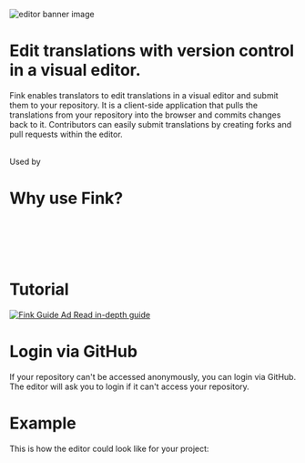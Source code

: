 ![editor banner image](https://cdn.jsdelivr.net/gh/inlang/monorepo@main/inlang/source-code/editor/assets/editor-header.png)

# Edit translations with version control in a visual editor.

Fink enables translators to edit translations in a visual editor and submit them to your repository. It is a client-side application that pulls the translations from your repository into the browser and commits changes back to it. Contributors can easily submit translations by creating forks and pull requests within the editor.
<br />
<br />

Used by

<doc-proof organisations="osmosis, appflowy, remnote"></doc-proof>

# Why use Fink?
<doc-features>
  <doc-feature text-color="#0F172A" color="#E1EFF7" title="Edit messages visually" image="https://cdn.jsdelivr.net/gh/inlang/monorepo@latest/inlang/source-code/editor/assets/editor01.png"></doc-feature>
  <doc-feature text-color="#0F172A" color="#E1EFF7" title="Collaborate using version control" image="https://cdn.jsdelivr.net/gh/inlang/monorepo@latest/inlang/source-code/editor/assets/editor02.png"></doc-feature>
  <doc-feature text-color="#0F172A" color="#E1EFF7" title="Ensure quality with lint rules" image="https://cdn.jsdelivr.net/gh/inlang/monorepo@latest/inlang/source-code/editor/assets/editor03.png"></doc-feature>
</doc-features>

<br />
<br />

<doc-comments>
<doc-comment text="The web editor is very well-made! ↹-compatible, fast auto-translate, nice working UI, all good!" author="WarningImHack3r" icon="mdi:github"></doc-comment>
<doc-comment text="Looks like @inlangHQ is going to kill all the translation services with CLI, IDE extension, web editor,  plugins, and CI/CD combo. Amazing." author="Nedim Arabacı" icon="simple-icons:x"></doc-comment>
</doc-comments>
<doc-comment text="I was blown away when I realized that everything in the inlang web editor was done client side." author="Anonym" icon="mdi:discord"></doc-comment>
</doc-comments>

<br />
<br />

# Tutorial

[![Fink Guide Ad](https://cdn.jsdelivr.net/gh/inlang/monorepo@latest/inlang/assets/marketplace/editor-guide-image.jpg) Read in-depth guide](https://inlang.com/g/6ddyhpoi/guide-nilsjacobsen-contributeTranslationsWithFink)

# Login via GitHub

If your repository can't be accessed anonymously, you can login via GitHub. The editor will ask you to login if it can't access your repository.

# Example

This is how the editor could look like for your project:

<doc-links>
    <doc-link title="Open inlang example" icon="icon-park-outline:editor" href="/editor/github.com/opral/example" description="inlang example repository in the editor"></doc-link>
</doc-links>
